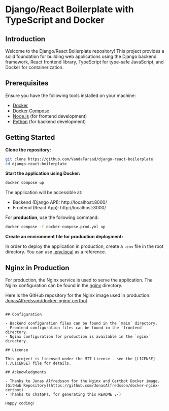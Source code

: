 # Django/React Boilerplate with TypeScript and Docker

## Introduction

Welcome to the Django/React Boilerplate repository! This project provides a solid foundation for building web applications using the Django backend framework, React frontend library, TypeScript for type-safe JavaScript, and Docker for containerization.

## Prerequisites

Ensure you have the following tools installed on your machine:

- [Docker](https://www.docker.com/)
- [Docker Compose](https://docs.docker.com/compose/)
- [Node.js](https://nodejs.org/) (for frontend development)
- [Python](https://www.python.org/) (for backend development)

## Getting Started

**Clone the repository:**

```bash
git clone https://github.com/VandaFarsad/django-react-boilerplate
cd django-react-boilerplate
```

**Start the application using Docker:**

```bash
docker compose up
```

The application will be accessible at:

- Backend (Django API): http://localhost:8000/
- Frontend (React App): http://localhost:3000/

For **production**, use the following command:

```bash
docker compose -f docker-compose.prod.yml up
```

**Create an environment file for production deployment:**

In order to deploy the application in production, create a `.env` file in the root directory. You can use [.env.local](.env.local) as a reference.

## Nginx in Production

For production, the Nginx service is used to serve the application. The Nginx configuration can be found in the [nginx](./nginx) directory.

Here is the GitHub repository for the Nginx image used in production: [JonasAlfredsson/docker-nginx-certbot](https://github.com/JonasAlfredsson/docker-nginx-certbot)

```

## Configuration

- Backend configuration files can be found in the `main` directory.
- Frontend configuration files can be found in the `frontend` directory.
- Nginx configuration for production is available in the `nginx` directory.

## License

This project is licensed under the MIT License - see the [LICENSE](./LICENSE) file for details.

## Acknowledgments

- Thanks to Jonas Alfredsson for the Nginx and Certbot Docker image. [GitHub Repository](https://github.com/JonasAlfredsson/docker-nginx-certbot)
- Thanks to ChatGPT, for generating this README ;-)

Happy coding!
```
